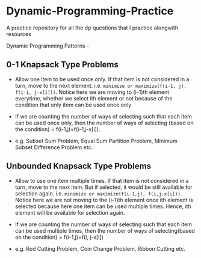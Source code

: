 # Dynamic-Programming-Practice
A practice repository for all the dp questions that I practice alongwith resources

Dynamic Programming Patterns - 

## 0-1 Knapsack Type Problems
* Allow one item to be used once only. If that item is not considered in a turn, move to the next element. i.e. `minimize or maximize(f(i-1, j), f(i-1, j-x[i]))`. Notice here we are moving to (i-1)th element everytime, whether we select ith element or not because of the condition that only item can be used once only 

* If we are counting the number of ways of selecting such that each item can be used once only, then the number of ways of selecting (based on the condition) = f(i-1,j)+f(i-1,j-x[i]).

* e.g. Subset Sum Problem, Equal Sum Partition Problem, Minimum Subset Difference Problem etc.

## Unbounded Knapsack Type Problems
* Allow to use one item multiple times. If that item is not considered in a turn, move to the next item. But if selected, it would be still available for selection again. i.e. `minimize or maximize(f(i-1,j), f(i,j-x[i]))`. Notice here we are not moving to the (i-1)th element once ith element is selected because here one item can be used multiple times. Hence, ith element will be available for selection again.

* If we are counting the number of ways of selecting such that each item can be used multiple times, then the number of ways of selecting(based on the condition) = f(i-1,j)+f(i, j-x[i])

* e.g. Rod Cutting Problem, Coin Change Problem, Ribbon Cutting etc.